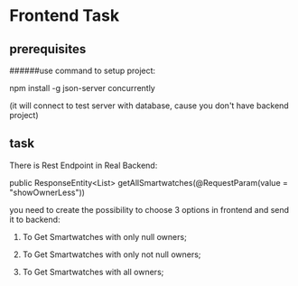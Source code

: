 # Frontend Task

## prerequisites
######use command to setup project:

npm install -g json-server concurrently

(it will connect to test server with database, cause you don't have backend project)


## task
There is Rest Endpoint in Real Backend:

public ResponseEntity<List<Smartwatch>> getAllSmartwatches(@RequestParam(value = "showOwnerLess"))

you need to create the possibility to choose 3 options in frontend and send it to backend:

1) To Get Smartwatches with only null owners;

2) To Get Smartwatches with only not null owners;

3) To Get Smartwatches with all owners;
